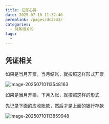```yaml
---
title: 记账心得
date: 2025-07-10 11:32:40
permalink: /pages/dc2543/
categories:
  - 财务相关的
tags:
  - 
---
```




## 凭证相关

如果是当月开票，当月结账，就按照这样形式开票

![image-20250710113548163](https://img.kcshen.cn/assets/img/image-20250710113548163.png)

如果是当月开票，下月入账，就按照这样的形式

先记录下面的应收账款，然后才是上面的银行存款

![image-20250710113859948](https://img.kcshen.cn/assets/img/image-20250710113859948.png)
